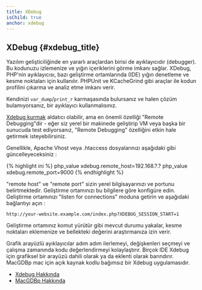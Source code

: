 ```yaml
---
title: XDebug
isChild: true
anchor: xdebug
---
```


## XDebug {#xdebug_title}

Yazılım gelişticiliğinde en yararlı araçlardan birisi de ayıklayıcıdır
(debugger). Bu kodunuzu izlemenize ve yığın içeriklerini görme imkanı sağlar.
XDebug, PHP'nin ayıklayıcısı, bazı geliştirme ortamlarında (IDE) yığın
denetleme ve kesme noktaları için kullanılır. PHPUnit ve KCacheGrind gibi
araçlar ile kodun profilini çıkarma ve analiz etme imkanı verir.

Kendinizi `var_dump`/`print_r` karmaşasında bulursanız ve halen çözüm
bulamıyorsanız, bir ayıklayıcı kullanmalısınız.

[Xdebug kurmak][xdebug-install] aldatıcı olabilir, ama en önemli özelliği
"Remote Debugging"dir - eğer siz yerel bir makinede geliştirip VM veya başka
bir sunucuda test ediyorsanız, "Remote Debugging" özelliğini etkin hale
getirmek isteyebilirsiniz.

Genellikle, Apache Vhost veya .htaccess dosyalarınızı aşağıdaki gibi
güncelleyeceksiniz :

{% highlight ini %}
php_value xdebug.remote_host=192.168.?.?
php_value xdebug.remote_port=9000
{% endhighlight %}

"remote host" ve "remote port" sizin yerel bilgisayarınızı ve portunu
belirtmektedir. Geliştirme ortamınızı bu bilgilere göre konfigüre edin.
Geliştirme ortamınızı "listen for connections" moduna getirin ve aşağıdaki
bağlantıyı açın :

    http://your-website.example.com/index.php?XDEBUG_SESSION_START=1

Geliştirme ortamınız komut yürütür gibi mevcut durumu yakalar, kesme noktaları
eklemenize ve bellekteki değerini araştırmanıza izin verir.

Grafik arayüzlü ayıklayıcılar adım adım ilerlemeyi, değişkenleri seçmeyi ve
çalışma zamanında kodu değerlendirmeyi kolaylaştırır. Birçok IDE Xdebug için
grafiksel bir arayüzü dahili olarak ya da eklenti olarak barındırır. MacGDBp
mac için açık kaynak kodlu bağımsız bir Xdebug uygulamasıdır.

 * [Xdebug Hakkında][xdebug-docs]
 * [MacGDBp Hakkında][macgdbp-install]

[xdebug-docs]: http://xdebug.org/docs/
[xdebug-install]: http://xdebug.org/docs/install
[macgdbp-install]: http://www.bluestatic.org/software/macgdbp/

